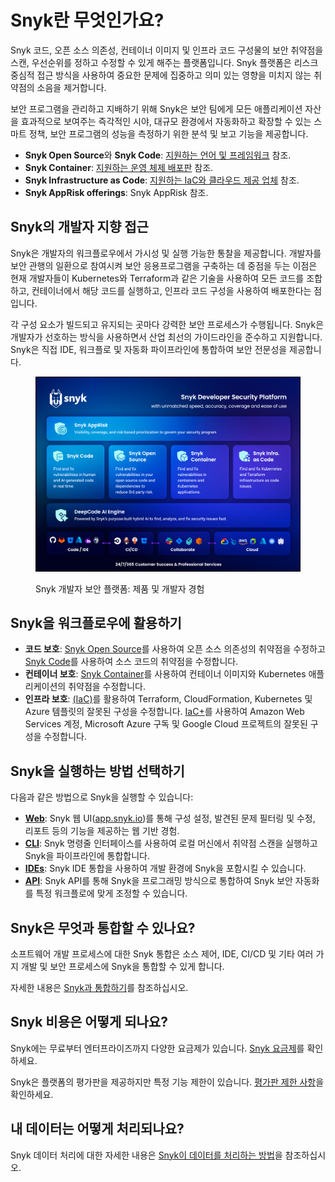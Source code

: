 # Snyk란 무엇인가요?

Snyk 코드, 오픈 소스 의존성, 컨테이너 이미지 및 인프라 코드 구성물의 보안 취약점을 스캔, 우선순위를 정하고 수정할 수 있게 해주는 플랫폼입니다. Snyk 플랫폼은 리스크 중심적 접근 방식을 사용하여 중요한 문제에 집중하고 의미 있는 영향을 미치지 않는 취약점의 소음을 제거합니다.

보안 프로그램을 관리하고 지배하기 위해 Snyk은 보안 팀에게 모든 애플리케이션 자산을 효과적으로 보여주는 즉각적인 시야, 대규모 환경에서 자동화하고 확장할 수 있는 스마트 정책, 보안 프로그램의 성능을 측정하기 위한 분석 및 보고 기능을 제공합니다.

* **Snyk Open Source**와 **Snyk Code**: [지원하는 언어 및 프레임워크](supported-languages-package-managers-and-frameworks/) 참조.
* **Snyk Container**: [지원하는 운영 체제 배포판](scan-with-snyk/snyk-container/how-snyk-container-works/operating-system-distributions-supported-by-snyk-container.md) 참조.
* **Snyk Infrastructure as Code**: [지원하는 IaC와 클라우드 제공 업체](scan-with-snyk/snyk-iac/supported-iac-languages-cloud-providers-and-cloud-resources/) 참조.
* **Snyk AppRisk offerings**: Snyk AppRisk 참조.

## Snyk의 개발자 지향 접근

Snyk은 개발자의 워크플로우에서 가시성 및 실행 가능한 통찰을 제공합니다. 개발자를 보안 관행의 일환으로 참여시켜 보안 응용프로그램을 구축하는 데 중점을 두는 이점은 현재 개발자들이 Kubernetes와 Terraform과 같은 기술을 사용하여 모든 코드를 조합하고, 컨테이너에서 해당 코드를 실행하고, 인프라 코드 구성을 사용하여 배포한다는 점입니다.

각 구성 요소가 빌드되고 유지되는 곳마다 강력한 보안 프로세스가 수행됩니다. Snyk은 개발자가 선호하는 방식을 사용하면서 산업 최선의 가이드라인을 준수하고 지원합니다. Snyk은 직접 IDE, 워크플로 및 자동화 파이프라인에 통합하여 보안 전문성을 제공합니다.

<figure><img src=".gitbook/assets/image (565).png" alt="Snyk 개발자 보안 플랫폼: 제품 및 개발자 경험"><figcaption><p>Snyk 개발자 보안 플랫폼: 제품 및 개발자 경험</p></figcaption></figure>

## Snyk을 워크플로우에 활용하기

* **코드 보호**: [Snyk Open Source](https://docs.snyk.io/scan-using-snyk/snyk-open-source)를 사용하여 오픈 소스 의존성의 취약점을 수정하고 [Snyk Code](https://docs.snyk.io/scan-using-snyk/snyk-code)를 사용하여 소스 코드의 취약점을 수정합니다.
* **컨테이너 보호**: [Snyk Container](https://docs.snyk.io/scan-using-snyk/snyk-container)를 사용하여 컨테이너 이미지와 Kubernetes 애플리케이션의 취약점을 수정합니다.
* **인프라 보호**: [(IaC)](https://docs.snyk.io/scan-using-snyk/snyk-iac/scan-your-iac-source-code)를 활용하여 Terraform, CloudFormation, Kubernetes 및 Azure 템플릿의 잘못된 구성을 수정합니다. [IaC+](https://docs.snyk.io/scan-using-snyk/snyk-iac/iac+-code-to-cloud-capabilities)를 사용하여 Amazon Web Services 계정, Microsoft Azure 구독 및 Google Cloud 프로젝트의 잘못된 구성을 수정합니다.

## Snyk을 실행하는 방법 선택하기

다음과 같은 방법으로 Snyk을 실행할 수 있습니다:

* [**Web**](getting-started/snyk-web-ui.md): Snyk 웹 UI([app.snyk.io](https://app.snyk.io))를 통해 구성 설정, 발견된 문제 필터링 및 수정, 리포트 등의 기능을 제공하는 웹 기반 경험.
* [**CLI**](snyk-cli/): Snyk 명령줄 인터페이스를 사용하여 로컬 머신에서 취약점 스캔을 실행하고 Snyk을 파이프라인에 통합합니다.
* [**IDEs**](scm-ide-and-ci-cd-integrations/snyk-ide-plugins-and-extensions/): Snyk IDE 통합을 사용하여 개발 환경에 Snyk을 포함시킬 수 있습니다.
* [**API**](snyk-api/): Snyk API를 통해 Snyk을 프로그래밍 방식으로 통합하여 Snyk 보안 자동화를 특정 워크플로에 맞게 조정할 수 있습니다.

## Snyk은 무엇과 통합할 수 있나요?

소프트웨어 개발 프로세스에 대한 Snyk 통합은 소스 제어, IDE, CI/CD 및 기타 여러 가지 개발 및 보안 프로세스에 Snyk을 통합할 수 있게 합니다.

자세한 내용은 [Snyk과 통합하기](integrate-with-snyk/)를 참조하십시오.

## **Snyk 비용은 어떻게 되나요?**

Snyk에는 무료부터 엔터프라이즈까지 다양한 요금제가 있습니다. [Snyk 요금제](https://snyk.io/plans/)를 확인하세요.

Snyk은 플랫폼의 평가판을 제공하지만 특정 기능 제한이 있습니다. [평가판 제한 사항](https://docs.snyk.io/implement-snyk/enterprise-implementation-guide/trial-limitations/)을 확인하세요.

## 내 데이터는 어떻게 처리되나요?

Snyk 데이터 처리에 대한 자세한 내용은 [Snyk이 데이터를 처리하는 방법](working-with-snyk/how-snyk-handles-your-data.md)을 참조하십시오.
